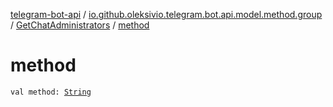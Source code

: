 [telegram-bot-api](../../index.md) / [io.github.oleksivio.telegram.bot.api.model.method.group](../index.md) / [GetChatAdministrators](index.md) / [method](./method.md)

# method

`val method: `[`String`](https://kotlinlang.org/api/latest/jvm/stdlib/kotlin/-string/index.html)